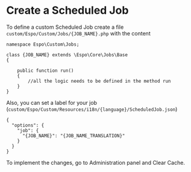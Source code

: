 # Create a Scheduled Job

To define a custom Scheduled Job create a file `custom/Espo/Custom/Jobs/{JOB_NAME}.php` with the content

```
namespace Espo\Custom\Jobs; 

class {JOB_NAME} extends \Espo\Core\Jobs\Base 
{
    
    public function run() 
    {	 
	    //all the logic needs to be defined in the method run
    }	 
}
```

Also, you can set a label for your job (`custom/Espo/Custom/Resources/i18n/{language}/ScheduledJob.json`)
```
{
  "options": { 
    "job": { 
      "{JOB_NAME}": "{JOB_NAME_TRANSLATION}"
    }
  }
}
```

To implement the changes, go to Administration panel and Clear Cache.
